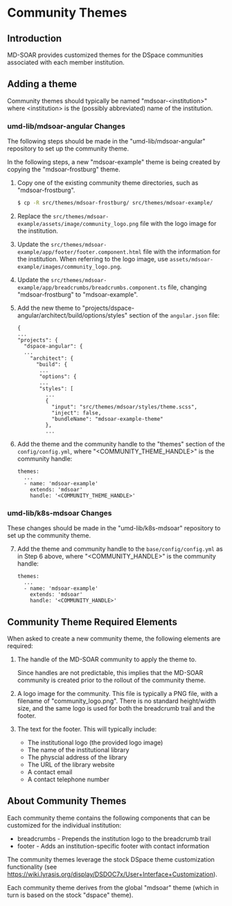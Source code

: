 # Community Themes

## Introduction

MD-SOAR provides customized themes for the DSpace communities associated with
each member institution.

## Adding a theme

Community themes should typically be named "mdsoar-\<institution>" where
\<institution> is the (possibly abbreviated) name of the institution.

### umd-lib/mdsoar-angular Changes

The following steps should be made in the "umd-lib/mdsoar-angular" repository
to set up the community theme.

In the following steps, a new "mdsoar-example" theme is being created by copying
the "mdsoar-frostburg" theme.

1) Copy one of the existing community theme directories, such as
  "mdsoar-frostburg".

    ```bash
    $ cp -R src/themes/mdsoar-frostburg/ src/themes/mdsoar-example/
    ```

2) Replace the `src/themes/mdsoar-example/assets/image/community_logo.png`
   file with the logo image for the institution.

3) Update the `src/themes/mdsoar-example/app/footer/footer.component.html` file
   with the information for the institution. When referring to the logo image,
   use `assets/mdsoar-example/images/community_logo.png`.

4) Update the `src/themes/mdsoar-example/app/breadcrumbs/breadcrumbs.component.ts`
   file, changing "mdsoar-frostburg" to "mdsoar-example".

5) Add the new theme to "projects/dspace-angular/architect/build/options/styles"
   section of the `angular.json` file:

    ```text
    {
    ...
    "projects": {
      "dspace-angular": {
      ...
        "architect": {
          "build": {
           ...
           "options": {
           ...
           "styles": [
             ...
             {
               "input": "src/themes/mdsoar/styles/theme.scss",
               "inject": false,
               "bundleName": "mdsoar-example-theme"
             },
             ...
    ```

6) Add the theme and the community handle to the "themes" section of the
   `config/config.yml`, where \"<COMMUNITY_THEME_HANDLE>" is the community
   handle:

    ```text
    themes:
      ...
      - name: 'mdsoar-example'
        extends: 'mdsoar'
        handle: '<COMMUNITY_THEME_HANDLE>'
    ```

### umd-lib/k8s-mdsoar Changes

These changes should be made in the "umd-lib/k8s-mdsoar" repository to set up
the community theme.

7) Add the theme and community handle to the `base/config/config.yml` as in Step
   6 above, where \"<COMMUNITY_HANDLE>" is the community handle:

    ```text
    themes:
      ...
      - name: 'mdsoar-example'
        extends: 'mdsoar'
        handle: '<COMMUNITY_HANDLE>'
    ```

## Community Theme Required Elements

When asked to create a new community theme, the following elements are required:

1) The handle of the MD-SOAR community to apply the theme to.

    Since handles are not predictable, this implies that the MD-SOAR community
    is created prior to the rollout of the community theme.

2) A logo image for the community. This file is typically a PNG file, with
   a filename of "community_logo.png". There is no standard height/width size,
   and the same logo is used for both the breadcrumb trail and the footer.

3) The text for the footer. This will typically include:

   * The institutional logo (the provided logo image)
   * The name of the institutional library
   * The physcial address of the library
   * The URL of the library website
   * A contact email
   * A contact telephone number

## About Community Themes

Each community theme contains the following components that can be customized
for the individual institution:

* breadcrumbs - Prepends the institution logo to the breadcrumb trail
* footer - Adds an institution-specific footer with contact information

The community themes leverage the stock DSpace theme customization functionality
(see <https://wiki.lyrasis.org/display/DSDOC7x/User+Interface+Customization>).

Each community theme derives from the global "mdsoar" theme (which in turn is
based on the stock "dspace" theme).
